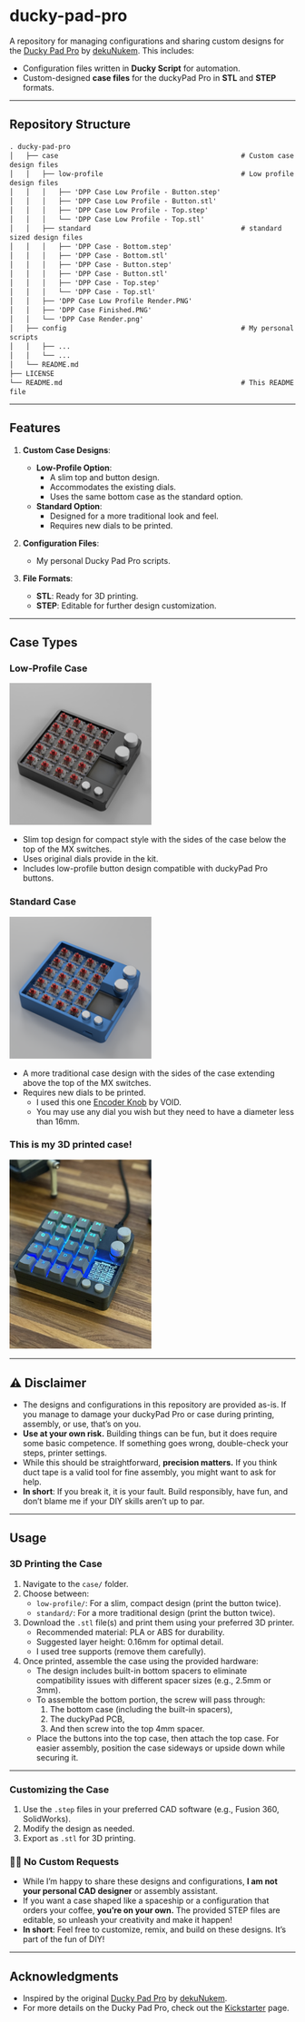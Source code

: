 
# **ducky-pad-pro**

A repository for managing configurations and sharing custom designs for the [Ducky Pad Pro](https://github.com/dekuNukem/duckyPad-Pro) by [dekuNukem](https://github.com/dekuNukem). This includes:
- Configuration files written in **Ducky Script** for automation.
- Custom-designed **case files** for the duckyPad Pro in **STL** and **STEP** formats.

---

## **Repository Structure**

```
. ducky-pad-pro
│   ├── case                                             # Custom case design files
│   │   ├── low-profile                                  # Low profile design files
│   │   │   ├── 'DPP Case Low Profile - Button.step'
│   │   │   ├── 'DPP Case Low Profile - Button.stl'
│   │   │   ├── 'DPP Case Low Profile - Top.step'
│   │   │   └── 'DPP Case Low Profile - Top.stl'
│   │   ├── standard                                     # standard sized design files
│   │   │   ├── 'DPP Case - Bottom.step'
│   │   │   ├── 'DPP Case - Bottom.stl'
│   │   │   ├── 'DPP Case - Button.step'
│   │   │   ├── 'DPP Case - Button.stl'
│   │   │   ├── 'DPP Case - Top.step'
│   │   │   └── 'DPP Case - Top.stl'
│   │   ├── 'DPP Case Low Profile Render.PNG'
│   │   ├── 'DPP Case Finished.PNG'
│   │   └── 'DPP Case Render.png'
│   ├── config                                           # My personal scripts
│   │   ├── ...
│   │   └── ...
│   └── README.md
├── LICENSE
└── README.md                                            # This README file
```

---

## **Features**

1. **Custom Case Designs**:
   - **Low-Profile Option**: 
     - A slim top and button design.
     - Accommodates the existing dials.
     - Uses the same bottom case as the standard option.
   - **Standard Option**: 
     - Designed for a more traditional look and feel.
     - Requires new dials to be printed.

2. **Configuration Files**:
   - My personal Ducky Pad Pro scripts.

3. **File Formats**:
   - **STL**: Ready for 3D printing.
   - **STEP**: Editable for further design customization.

---


## **Case Types**

### **Low-Profile Case**
<img src="case/DPP%20Case%20Low%20Profile%20Render.PNG" alt="Low Profile Case" width="250" />

- Slim top design for compact style with the sides of the case below the top of the MX switches.
- Uses original dials provide in the kit.
- Includes low-profile button design compatible with duckyPad Pro buttons.

### **Standard Case**
<img src="case/DPP%20Case%20Render.png" alt="Low Profile Case" width="250" />


- A more traditional case design with the sides of the case extending above the top of the MX switches.
- Requires new dials to be printed.
    - I used this one [Encoder Knob](https://www.printables.com/model/347536-encoder-knob) by VOID.
    - You may use any dial you wish but they need to have a diameter less than 16mm.


### This is my 3D printed case!

<img src="case/DPP%20Case%20Finished.png" alt="Low Profile Case" width="250" />

---

## ⚠️ **Disclaimer**

- The designs and configurations in this repository are provided as-is. If you manage to damage your duckyPad Pro or case during printing, assembly, or use, that’s on you.
- **Use at your own risk.** Building things can be fun, but it does require some basic competence. If something goes wrong, double-check your steps, printer settings.
- While this should be straightforward, **precision matters.** If you think duct tape is a valid tool for fine assembly, you might want to ask for help.
- **In short**: If you break it, it is your fault. Build responsibly, have fun, and don’t blame me if your DIY skills aren’t up to par.
---

## **Usage**

### **3D Printing the Case**
1. Navigate to the `case/` folder.
2. Choose between:
   - `low-profile/`: For a slim, compact design (print the button twice).
   - `standard/`: For a more traditional design (print the button twice).
3. Download the `.stl` file(s) and print them using your preferred 3D printer.
   - Recommended material: PLA or ABS for durability.
   - Suggested layer height: 0.16mm for optimal detail.
   - I used tree supports (remove them carefully).
4. Once printed, assemble the case using the provided hardware:
   - The design includes built-in bottom spacers to eliminate compatibility issues with different spacer sizes (e.g., 2.5mm or 3mm).
   - To assemble the bottom portion, the screw will pass through:
       1. The bottom case (including the built-in spacers),
       2. The duckyPad PCB,
       3. And then screw into the top 4mm spacer.
   - Place the buttons into the top case, then attach the top case. For easier assembly, position the case sideways or upside down while securing it. 

--- 

### **Customizing the Case**
1. Use the `.step` files in your preferred CAD software (e.g., Fusion 360, SolidWorks).
2. Modify the design as needed.
3. Export as `.stl` for 3D printing.

### 🙅‍♂️ **No Custom Requests**

- While I’m happy to share these designs and configurations, **I am not your personal CAD designer** or assembly assistant.
- If you want a case shaped like a spaceship or a configuration that orders your coffee, **you’re on your own.** The provided STEP files are editable, so unleash your creativity and make it happen!
- **In short**: Feel free to customize, remix, and build on these designs. It’s part of the fun of DIY!

---

## **Acknowledgments**

- Inspired by the original [Ducky Pad Pro](https://github.com/dekuNukem/duckyPad-Pro) by [dekuNukem](https://github.com/dekuNukem). 
- For more details on the Ducky Pad Pro, check out the [Kickstarter](https://www.kickstarter.com/projects/dekunukem/duckypad-pro-advanced-macro-scripting-beyond-qmk-via/description) page.
